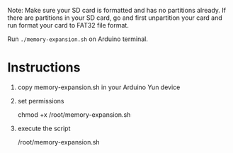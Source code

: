 Note: Make sure your SD card is formatted and has no partitions already. If there are partitions in your SD card, go and first unpartition your card and run format your card to FAT32 file format.

Run `./memory-expansion.sh` on Arduino terminal.

# Instructions

1. copy memory-expansion.sh in your Arduino Yun device
2. set permissions

      chmod +x /root/memory-expansion.sh
      
3. execute the script

      /root/memory-expansion.sh
